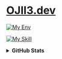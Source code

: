 <h1><a href="https://ojii3.dev">OJII3.dev</a></h1>


[![My Env](https://skillicons.dev/icons?i=nix,neovim&theme=light)](https://skillicons.dev)

[![My Skill](https://skillicons.dev/icons?i=unity,nextjs&theme=light)](https://skillicons.dev)

<details>
<summary><b>GitHub Stats</b></summary>

<p align="center">
  <img height="160" src="/profile-summary-card-output/transparent/1-repos-per-language.svg">
  <img height="160" src="https://raw.githubusercontent.com/OJII3/OJII3/main/profile-summary-card-output/transparent/2-most-commit-language.svg">
</p>

<p align="center">
  <img height="160" src="https://raw.githubusercontent.com/OJII3/OJII3/main/profile-summary-card-output/transparent/3-stats.svg">
 <img height="160"
src="https://raw.githubusercontent.com/OJII3/OJII3/main/profile-summary-card-output/transparent/4-productive-time.svg" />
</p>

</details>
